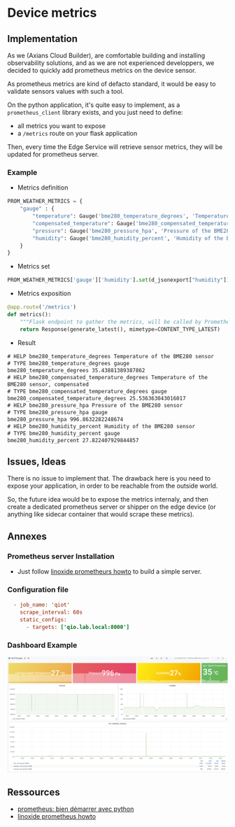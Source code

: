 # Device metrics

## Implementation

As we (Axians Cloud Builder), are comfortable building and installing observability solutions, and as we are not experienced developpers, we decided to quickly add prometheus metrics on the device sensor.

As prometheus metrics are kind of defacto standard, it would be easy to validate sensors values with such a tool.

On the python application, it's quite easy to implement, as a `prometheus_client` library exists, and you just need to define:
* all metrics you want to expose
* a `/metrics` route on your flask application

Then, every time the Edge Service will retrieve sensor metrics, they will be updated for prometheus server.

### Example

* Metrics definition

```python
PROM_WEATHER_METRICS = {
    "gauge" : {
        "temperature": Gauge('bme280_temperature_degrees', 'Temperature of the BME280 sensor'),
        "compensated_temperature": Gauge('bme280_compensated_temperature_degrees', 'Temperature of the BME280 sensor, compensated'),
        "pressure": Gauge('bme280_pressure_hpa', 'Pressure of the BME280 sensor'),
        "humidity": Gauge('bme280_humidity_percent', 'Humidity of the BME280 sensor')
    }
}
```

* Metrics set

```python
PROM_WEATHER_METRICS['gauge']['humidity'].set(d_jsonexport["humidity"])
```

* Metrics exposition
```python
@app.route('/metrics')
def metrics():
    """Flask endpoint to gather the metrics, will be called by Prometheus."""
    return Response(generate_latest(), mimetype=CONTENT_TYPE_LATEST)

```

* Result
```
# HELP bme280_temperature_degrees Temperature of the BME280 sensor
# TYPE bme280_temperature_degrees gauge
bme280_temperature_degrees 35.43881389387862
# HELP bme280_compensated_temperature_degrees Temperature of the BME280 sensor, compensated
# TYPE bme280_compensated_temperature_degrees gauge
bme280_compensated_temperature_degrees 25.536363043016017
# HELP bme280_pressure_hpa Pressure of the BME280 sensor
# TYPE bme280_pressure_hpa gauge
bme280_pressure_hpa 996.8632282248674
# HELP bme280_humidity_percent Humidity of the BME280 sensor
# TYPE bme280_humidity_percent gauge
bme280_humidity_percent 27.822407929844857
```

## Issues, Ideas

There is no issue to implement that. The drawback here is you need to expose your application, in order to be reachable from the outside world.

So, the future idea would be to expose the metrics internaly, and then create a dedicated prometheus server or shipper on the edge device (or anything like sidecar container that would scrape these metrics).


## Annexes

### Prometheus server Installation

* Just follow [linoxide prometheurs howto](https://linoxide.com/linux-how-to/install-prometheus-ubuntu/) to build a simple server.

### Configuration file

```cfg
  - job_name: 'qiot'
    scrape_interval: 60s
    static_configs:
      - targets: ['qio.lab.local:8000']
```

### Dashboard Example

![Sensor Grafana](img/sensor-grafana.png)

## Ressources

* [prometheus: bien démarrer avec python](https://xincto.me/2018/05/prometheus-bien-demarrer-en-python.html)
* [linoxide prometheus howto](https://linoxide.com/linux-how-to/install-prometheus-ubuntu/)